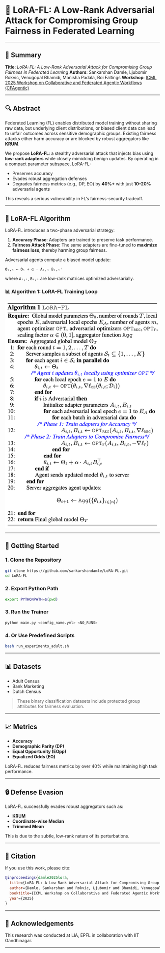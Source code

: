 # 🚨 LoRA-FL: A Low-Rank Adversarial Attack for Compromising Group Fairness in Federated Learning

---

## 📄 Summary

**Title**: *LoRA-FL: A Low-Rank Adversarial Attack for Compromising Group Fairness in Federated Learning*
**Authors**: Sankarshan Damle, Ljubomir Rokvic, Venugopal Bhamidi, Manisha Padala, Boi Faltings
**Workshop**: [ICML 2025 Workshop on Collaborative and Federated Agentic Workflows (CFAgentic)](https://cfagentic.github.io/)

---

## 🔍 Abstract

Federated Learning (FL) enables distributed model training without sharing raw data, but underlying client distributions, or biased client data can lead to unfair outcomes across sensitive demographic groups. Existing fairness attacks either harm accuracy or are blocked by robust aggregators like **KRUM**.

We propose **LoRA-FL**: a stealthy adversarial attack that injects bias using **low-rank adapters** while closely mimicking benign updates. By operating in a compact parameter subspace, LoRA-FL:

* Preserves accuracy
* Evades robust aggregation defenses
* Degrades fairness metrics (e.g., DP, EO) by **40%+** with just **10–20%** adversarial agents

This reveals a serious vulnerability in FL’s fairness-security tradeoff.

---

## 🧐 LoRA-FL Algorithm

LoRA-FL introduces a two-phase adversarial strategy:

1. **Accuracy Phase**: Adapters are trained to preserve task performance.
2. **Fairness Attack Phase**: The same adapters are fine-tuned to **maximize fairness loss**, thereby harming group fairness.

Adversarial agents compute a biased model update:

```
Θᵢ,ₜ ← Θₜ + α · Aᵢ,ₜ Bᵢ,ₜꜛ
```

where `Aᵢ,ₜ`, `Bᵢ,ₜ` are low-rank matrices optimized adversarially.

### 📊 Algorithm 1: LoRA-FL Training Loop

![LoRA-FL Algorithm](assets/lora_fl_algorithm.png)


---

## 🚀 Getting Started

### 1. Clone the Repository

```bash
git clone https://github.com/sankarshandamle/LoRA-FL.git
cd LoRA-FL
```

### 2. Export Python Path

```bash
export PYTHONPATH=$(pwd)
```

### 3. Run the Trainer

```bash
python main.py <config_name.yml> <NO_RUNS>
```

### 4. Or Use Predefined Scripts

```bash
bash run_experiments_adult.sh
```

---

## 📊 Datasets

* Adult Census
* Bank Marketing
* Dutch Census

> These binary classification datasets include protected group attributes for fairness evaluation.

---

## 📈 Metrics

* **Accuracy**
* **Demographic Parity (DP)**
* **Equal Opportunity (EOpp)**
* **Equalized Odds (EO)**

LoRA-FL reduces fairness metrics by over 40% while maintaining high task performance.

---

## 🔒 Defense Evasion

LoRA-FL successfully evades robust aggregators such as:

* **KRUM**
* **Coordinate-wise Median**
* **Trimmed Mean**

This is due to the subtle, low-rank nature of its perturbations.

---

## 📢 Citation

If you use this work, please cite:

```bibtex
@inproceedings{damle2025lora,
  title={LoRA-FL: A Low-Rank Adversarial Attack for Compromising Group Fairness in Federated Learning},
  author={Damle, Sankarshan and Rokvic, Ljubomir and Bhamidi, Venugopal and Padala, Manisha and Faltings, Boi},
  booktitle={ICML Workshop on Collaborative and Federated Agentic Workflows (CFAgentic)},
  year={2025}
}
```

---

## 🧪 Acknowledgements

This research was conducted at  LIA, EPFL in collaboration with IIT Gandhinagar.

---


